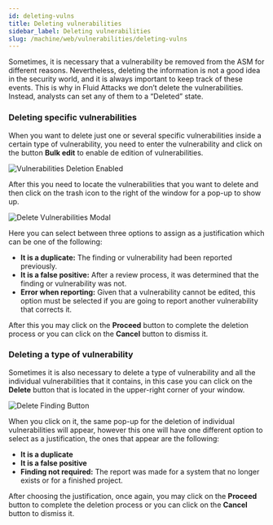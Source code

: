 ```yaml
---
id: deleting-vulns
title: Deleting vulnerabilities
sidebar_label: Deleting vulnerabilities
slug: /machine/web/vulnerabilities/deleting-vulns
---
```


Sometimes,
it is necessary
that a vulnerability
be removed from the ASM
for different reasons.
Nevertheless,
deleting the information
is not a good idea
in the security world,
and it is always important
to keep track of these events.
This is why in Fluid Attacks
we don’t delete the vulnerabilities.
Instead,
analysts can set any of them
to a “Deleted” state.

### Deleting specific vulnerabilities

When you want to delete
just one or several specific vulnerabilities
inside a certain type of vulnerability,
you need to enter the vulnerability
and click on the button **Bulk edit**
to enable de edition of vulnerabilities.

![Vulnerabilities Deletion Enabled](/img/web/vulnerabilities/deleting-vulns/vulns_delete_enabled.png)

After this
you need to locate the vulnerabilities
that you want to delete
and then click on the trash icon
to the right of the window
for a pop-up to show up.

![Delete Vulnerabilities Modal](/img/web/vulnerabilities/deleting-vulns/delete_vuln_modal.png)

Here you can select
between three options
to assign as a justification
which can be one of the following:

- **It is a duplicate:**
  The finding or vulnerability
  had been reported previously.
- **It is a false positive:**
  After a review process,
  it was determined
  that the finding or vulnerability
  was not.
- **Error when reporting:**
  Given that a vulnerability
  cannot be edited,
  this option must be selected
  if you are going to report
  another vulnerability
  that corrects it.

After this you may click on
the **Proceed** button
to complete the deletion process
or you can click on the **Cancel** button
to dismiss it.

### Deleting a type of vulnerability

Sometimes
it is also necessary to delete
a type of vulnerability
and all the individual vulnerabilities
that it contains,
in this case
you can click on the **Delete** button
that is located in the upper-right corner
of your window.

![Delete Finding Button](/img/web/vulnerabilities/deleting-vulns/delete_finding_button.png)

When you click on it,
the same pop-up for the deletion
of individual vulnerabilities will appear,
however this one will have one different option
to select as a justification,
the ones that appear are the following:

- **It is a duplicate**
- **It is a false positive**
- **Finding not required:**
  The report was made for a system
  that no longer exists
  or for a finished project.

After choosing the justification,
once again,
you may click on the **Proceed** button
to complete the deletion process
or you can click on the **Cancel** button
to dismiss it.
